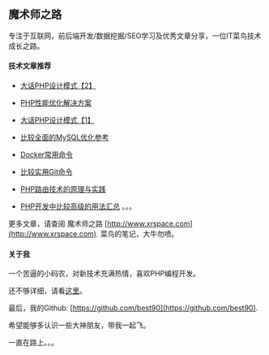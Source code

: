 ## 魔术师之路

专注于互联网，前后端开发/数据挖掘/SEO学习及优秀文章分享，一位IT菜鸟技术成长之路。

#### 技术文章推荐
* [大话PHP设计模式【2】](http://www.xrspace.com/789.html)

* [PHP性能优化解决方案](http://www.xrspace.com/783.html)

* [大话PHP设计模式【1】](http://www.xrspace.com/761.html)

* [比较全面的MySQL优化参考](http://www.xrspace.com/469.html)

* [Docker常用命令](http://www.xrspace.com/610.html)

* [比较实用Git命令](http://www.xrspace.com/701.html)

* [PHP路由技术的原理与实践](http://www.xrspace.com/571.html)

* [PHP开发中比较高级的用法汇总](http://www.xrspace.com/691.html)
 。。。


更多文章，请查阅 魔术师之路 [http://www.xrspace.com](http://www.xrspace.com). 菜鸟的笔记，大牛勿喷。


#### 关于我

一个苦逼的小码农，对新技术充满热情，喜欢PHP编程开发。

还不够详细，请看[这里](http://www.xrspace.com/about)。

最后，我的Github: [https://github.com/best90](https://github.com/best90).

希望能够多认识一些大神朋友，带我一起飞。

一直在路上。。。
